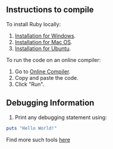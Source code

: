 ## Instructions to compile

To install Ruby locally:
1. [Installation for Windows](https://www.digitalocean.com/community/tutorials/how-to-install-ruby-and-set-up-a-local-programming-environment-on-windows-10).
2. [Installation for Mac OS](https://stackify.com/install-ruby-on-your-mac-everything-you-need-to-get-going/).
3. [Installation for Ubuntu](https://stackify.com/install-ruby-on-ubuntu-everything-you-need-to-get-going/).

To run the code on an online compiler:
1. Go to [Online Compiler](https://repl.it/languages/ruby).
2. Copy and paste the code.
3. Click "Run".


## Debugging Information

1. Print any debugging statement using:
```ruby
puts "Hello World!"
```

Find more such tools [here](https://www.rubyguides.com/2015/07/ruby-debugging/)
